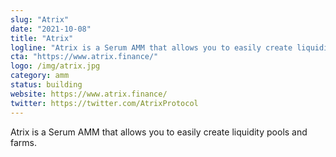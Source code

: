 ```yaml
---
slug: "Atrix"
date: "2021-10-08"
title: "Atrix"
logline: "Atrix is a Serum AMM that allows you to easily create liquidity pools and farms."
cta: "https://www.atrix.finance/"
logo: /img/atrix.jpg
category: amm
status: building
website: https://www.atrix.finance/
twitter: https://twitter.com/AtrixProtocol
---
```


Atrix is a Serum AMM that allows you to easily create liquidity pools and farms.
